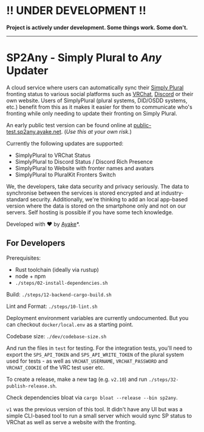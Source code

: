 # !! UNDER DEVELOPMENT !!

**Project is actively under development. Some things work. Some don't.**

----

# SP2Any - Simply Plural to *Any* Updater

A cloud service where users can automatically sync their [Simply Plural](https://apparyllis.com/) fronting status
to various social platforms such as [VRChat](https://hello.vrchat.com/), [Discord](https://discord.com) or their own website. Users of SimplyPlural (plural systems, DID/OSDD systems, etc.) benefit from this as it makes it easier for them to communicate who's fronting while only
needing to update their fronting on Simply Plural.

An early public test version can be found online at [public-test.sp2any.ayake.net](https://public-test.sp2any.ayake.net). (*Use this at your own risk.*)

Currently the following updates are supported:
* SimplyPlural to VRChat Status
* SimplyPlural to Discord Status / Discord Rich Presence
* SimplyPlural to Website with fronter names and avatars
* SimplyPlural to PluralKit Fronters Switch 

We, the developers, take data security and privacy seriously. The data to synchronise between the services
is stored encrypted and at industry-standard security. Additionally, we're thinking to add an local app-based version
where the data is stored on the smartphone only and not on our servers. Self hosting is possible if you have some tech knowledge.

Developed with ❤️ by [Ayake](https://github.com/GollyTicker)\*.

## For Developers

Prerequisites:
* Rust toolchain (ideally via rustup)
* node + npm
* `./steps/02-install-dependencies.sh`

Build: `./steps/12-backend-cargo-build.sh`

Lint and Format: `./steps/10-lint.sh`

Deployment environment variables are currently undocumented. But you can checkout `docker/local.env` as a starting point.

Codebase size: `./dev/codebase-size.sh`

And run the files in `test` for testing. For the integration tests,
you'll need to export the `SPS_API_TOKEN` and `SPS_API_WRITE_TOKEN` of the plural system used for tests - 
as well as `VRCHAT_USERNAME`, `VRCHAT_PASSWORD` and `VRCHAT_COOKIE` of the VRC test user etc.

To create a release, make a new tag (e.g. `v2.10`) and run `./steps/32-publish-release.sh`.

Check dependencies bloat via `cargo bloat --release --bin sp2any`.

`v1` was the previous version of this tool. It didn't have any UI but was a simple CLI-based tool to run a small server which would sync SP status to VRChat as well as serve a website with the fronting.

